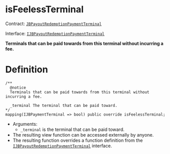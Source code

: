 # isFeelessTerminal

Contract: [`JBPayoutRedemptionPaymentTerminal`](/api/contracts/or-abstract/jbpayoutredemptionpaymentterminal/README.md)​‌

Interface: [`IJBPayoutRedemptionPaymentTerminal`](/api/interfaces/ijbpayoutredemptionpaymentterminal.md)

**Terminals that can be paid towards from this terminal without incurring a fee.**

# Definition

```
/**
  @notice
  Terminals that can be paid towards from this terminal without incurring a fee.

  _terminal The terminal that can be paid toward.
*/
mapping(IJBPaymentTerminal => bool) public override isFeelessTerminal;
```

* Arguments:
  * `_terminal` is the terminal that can be paid toward.
* The resulting view function can be accessed externally by anyone.
* The resulting function overrides a function definition from the [`IJBPayoutRedemptionPaymentTerminal`](/api/interfaces/ijbpayoutredemptionpaymentterminal.md) interface.
